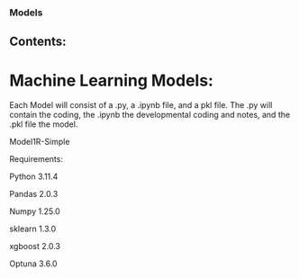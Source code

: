 ### Models

## Contents:

# Machine Learning Models:

Each Model will consist of a .py, a .ipynb file, and a pkl file.
The .py will contain the coding, the .ipynb the developmental coding and notes, and the .pkl file the model.

Model1R-Simple

Requirements: 

Python 3.11.4

Pandas 2.0.3

Numpy 1.25.0

sklearn 1.3.0

xgboost 2.0.3

Optuna 3.6.0




